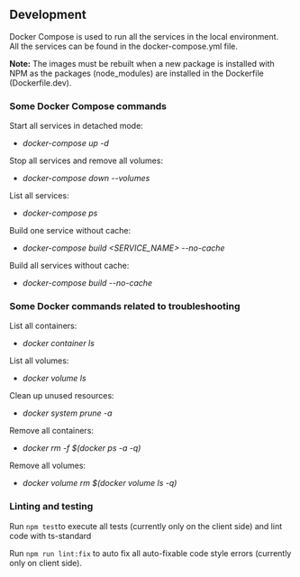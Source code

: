## Development

Docker Compose is used to run all the services in the local environment. \
All the services can be found in the docker-compose.yml file.

**Note:** The images must be rebuilt when a new package is installed with NPM as the packages (node_modules) are installed in the Dockerfile (Dockerfile.dev).

### Some Docker Compose commands

Start all services in detached mode:
- *docker-compose up -d*

Stop all services and remove all volumes:
- *docker-compose down --volumes* 

List all services:
- *docker-compose ps*

Build one service without cache:
- *docker-compose build <SERVICE_NAME> --no-cache*

Build all services without cache:
- *docker-compose build --no-cache*

### Some Docker commands related to troubleshooting

List all containers:
- *docker container ls*

List all volumes:
- *docker volume ls*

Clean up unused resources:
- *docker system prune -a*

Remove all containers: 
- *docker rm -f $(docker ps -a -q)*

Remove all volumes:
- *docker volume rm $(docker volume ls -q)*

### Linting and testing
Run `npm test`to execute all tests (currently only on the client side) and lint code with ts-standard

Run `npm run lint:fix` to auto fix all auto-fixable code style errors (currently only on client side).